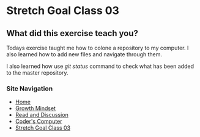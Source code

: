 # Stretch Goal Class 03

## What did this exercise teach you? 

Todays exercise taught me how to colone a repository to my computer. I also learned how to add new files and navigate through them. 

I also learned how use *git status* command to check what has been added to the master repository. 

### Site Navigation
- [Home](/README.md)
- [Growth Mindset](/GrowthMindset.md)
- [Read and Discussion](/Discussion.md)
- [Coder's Computer](/Coder'sComputer.md) 
- [Stretch Goal Class 03](/StretchGoalClass03.md) 
